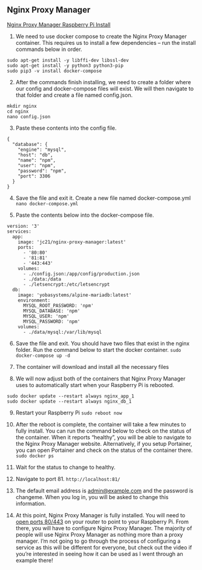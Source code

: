 ## Nginx Proxy Manager
[Nginx Proxy Manager Raspberry Pi Install](https://www.wundertech.net/nginx-proxy-manager-raspberry-pi-install-instructions/)

1. We need to use docker compose to create the Nginx Proxy Manager container. This requires us to install a few dependencies – run the install commands below in order.
```
sudo apt-get install -y libffi-dev libssl-dev
sudo apt-get install -y python3 python3-pip
sudo pip3 -v install docker-compose
```

2. After the commands finish installing, we need to create a folder where our config and docker-compose files will exist. We will then navigate to that folder and create a file named config.json.
```
mkdir nginx
cd nginx
nano config.json
```

3. Paste these contents into the config file.
```
{
  "database": {
    "engine": "mysql",
    "host": "db",
    "name": "npm",
    "user": "npm",
    "password": "npm",
    "port": 3306
  }
}
```

4. Save the file and exit it. Create a new file named docker-compose.yml
`nano docker-compose.yml`

5. Paste the contents below into the docker-compose file.
```
version: '3'
services:
  app:
    image: 'jc21/nginx-proxy-manager:latest'
    ports:
      - '80:80'
      - '81:81'
      - '443:443'
    volumes:
      - ./config.json:/app/config/production.json
      - ./data:/data
      - ./letsencrypt:/etc/letsencrypt
  db:
    image: 'yobasystems/alpine-mariadb:latest'
    environment:
      MYSQL_ROOT_PASSWORD: 'npm'
      MYSQL_DATABASE: 'npm'
      MYSQL_USER: 'npm'
      MYSQL_PASSWORD: 'npm'
    volumes:
      - ./data/mysql:/var/lib/mysql
```

6. Save the file and exit. You should have two files that exist in the nginx folder. Run the command below to start the docker container.
`sudo docker-compose up -d`

7. The container will download and install all the necessary files

8. We will now adjust both of the containers that Nginx Proxy Manager uses to automatically start when your Raspberry Pi is rebooted.

```
sudo docker update --restart always nginx_app_1
sudo docker update --restart always nginx_db_1
```

9. Restart your Raspberry Pi
`sudo reboot now`

10. After the reboot is complete, the container will take a few minutes to fully install. You can run the command below to check on the status of the container. When it reports “healthy”, you will be able to navigate to the Nginx Proxy Manager website. Alternatively, if you setup Portainer, you can open Portainer and check on the status of the container there.
`sudo docker ps`

11. Wait for the status to change to healthy. 

12. Navigate to port 81.
`http://localhost:81/`

13. The default email address is admin@example.com and the password is changeme. When you log in, you will be asked to change this information.

14. At this point, Nginx Proxy Manager is fully installed. You will need to [open ports 80/443](PortForward.md) on your router to point to your Raspberry Pi. From there, you will have to configure Nginx Proxy Manager. The majority of people will use Nginx Proxy Manager as nothing more than a proxy manager. I’m not going to go through the process of configuring a service as this will be different for everyone, but check out the video if you’re interested in seeing how it can be used as I went through an example there!
